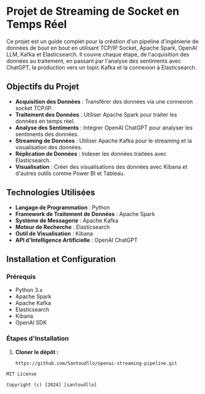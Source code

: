 # Projet de Streaming de Socket en Temps Réel

Ce projet est un guide complet pour la création d'un pipeline d'ingénierie de données de bout en bout en utilisant TCP/IP Socket, Apache Spark, OpenAI LLM, Kafka et Elasticsearch. Il couvre chaque étape, de l'acquisition des données au traitement, en passant par l'analyse des sentiments avec ChatGPT, la production vers un topic Kafka et la connexion à Elasticsearch.

## Objectifs du Projet

- **Acquisition des Données** : Transférer des données via une connexion socket TCP/IP.
- **Traitement des Données** : Utiliser Apache Spark pour traiter les données en temps réel.
- **Analyse des Sentiments** : Intégrer OpenAI ChatGPT pour analyser les sentiments des données.
- **Streaming de Données** : Utiliser Apache Kafka pour le streaming et la visualisation des données.
- **Réplication de Données** : Indexer les données traitées avec Elasticsearch.
- **Visualisation** : Créer des visualisations des données avec Kibana et d'autres outils comme Power BI et Tableau.

## Technologies Utilisées

- **Langage de Programmation** : Python
- **Framework de Traitement de Données** : Apache Spark
- **Système de Messagerie** : Apache Kafka
- **Moteur de Recherche** : Elasticsearch
- **Outil de Visualisation** : Kibana
- **API d'Intelligence Artificielle** : OpenAI ChatGPT

## Installation et Configuration

### Prérequis

- Python 3.x
- Apache Spark
- Apache Kafka
- Elasticsearch
- Kibana
- OpenAI SDK

### Étapes d'Installation

1. **Cloner le dépôt :**
   ```bash
   https://github.com/Santoudllo/openai-streaming-pipeline.git
   
```
MIT License

Copyright (c) [2024] [santoudllo]
